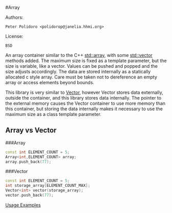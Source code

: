 #Array

Authors:

    Peter Polidoro <polidorop@janelia.hhmi.org>

License:

    BSD

An array container similar to the C++
[std::array](http://www.cplusplus.com/reference/array/array/), with
some [std::vector](http://www.cplusplus.com/reference/vector/vector/)
methods added. The maximum size is fixed as a template parameter, but
the size is variable, like a vector. Values can be pushed and popped
and the size adjusts accordingly. The data are stored internally as a
statically allocated c style array. Care must be taken not to
dereference an empty array or access elements beyond bounds.

This library is very similar to
[Vector](https://github.com/janelia-arduino/Array), however Vector
stores data externally, outside the container, and this library stores
data internally. The pointer to the external memory causes the Vector
container to use more memory than this container, but storing the data
internally makes it necessary to use the maximum size as a class
template parameter.

## Array vs Vector

###Array

```c++
const int ELEMENT_COUNT = 5;
Array<int,ELEMENT_COUNT> array;
array.push_back(77);
```

###Vector

```c++
const int ELEMENT_COUNT = 5;
int storage_array[ELEMENT_COUNT_MAX];
Vector<int> vector(storage_array);
vector.push_back(77);
```

[Usage Examples](./examples)

